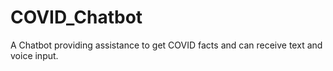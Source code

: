 # COVID_Chatbot
A Chatbot providing assistance to get COVID facts and can receive text and voice input.
